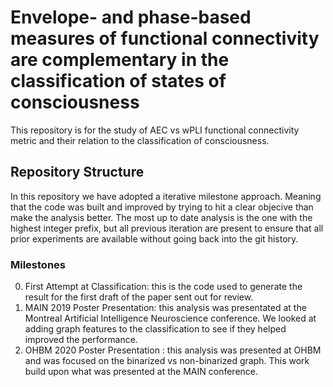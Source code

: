 # Envelope- and phase-based measures of functional connectivity are complementary in the classification of states of consciousness
This repository is for the study of AEC vs wPLI functional connectivity metric and their relation to the classification of consciousness. 

## Repository Structure
In this repository we have adopted a iterative milestone approach. Meaning that the code was built and improved by trying to hit a clear objecive than make the analysis better. The most up to date analysis is the one with the highest integer prefix, but all previous iteration are present to ensure that all prior experiments are available without going back into the git history.

### Milestones
0. First Attempt at Classification: this is the code used to generate the result for the first draft of the paper sent out for review.
1. MAIN 2019 Poster Presentation: this analysis was presentated at the Montreal Artificial Intelligence Neuroscience conference. We looked at adding graph features to the classification to see if they helped improved the performance.
2. OHBM 2020 Poster Presentation : this analysis was presented at OHBM and was focused on the binarized vs non-binarized graph. This work build upon what was presented at the MAIN conference.
